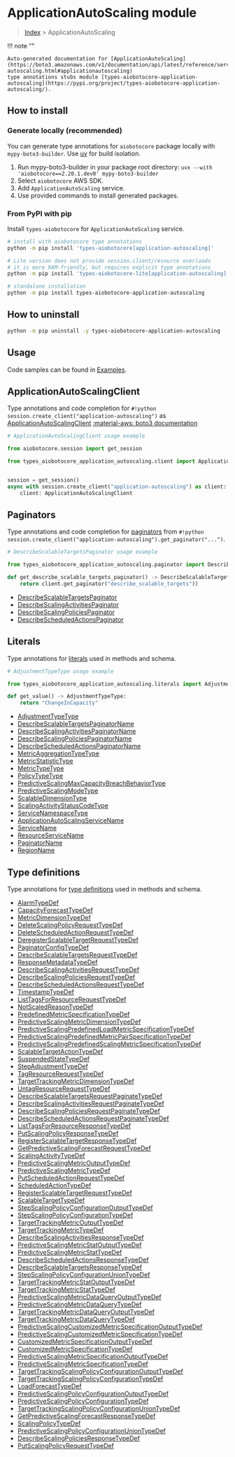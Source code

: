 # ApplicationAutoScaling module

> [Index](../README.md) > ApplicationAutoScaling


!!! note ""

    Auto-generated documentation for [ApplicationAutoScaling](https://boto3.amazonaws.com/v1/documentation/api/latest/reference/services/application-autoscaling.html#applicationautoscaling)
    type annotations stubs module [types-aiobotocore-application-autoscaling](https://pypi.org/project/types-aiobotocore-application-autoscaling/).

## How to install

### Generate locally (recommended)

You can generate type annotations for `aiobotocore` package locally with `mypy-boto3-builder`.
Use [uv](https://docs.astral.sh/uv/getting-started/installation/) for build isolation.

1. Run mypy-boto3-builder in your package root directory: `uvx --with 'aiobotocore==2.20.1.dev0' mypy-boto3-builder`
1. Select `aiobotocore` AWS SDK.
1. Add `ApplicationAutoScaling` service.
1. Use provided commands to install generated packages.



### From PyPI with pip

Install `types-aiobotocore` for `ApplicationAutoScaling` service.

```bash
# install with aiobotocore type annotations
python -m pip install 'types-aiobotocore[application-autoscaling]'

# Lite version does not provide session.client/resource overloads
# it is more RAM-friendly, but requires explicit type annotations
python -m pip install 'types-aiobotocore-lite[application-autoscaling]'

# standalone installation
python -m pip install types-aiobotocore-application-autoscaling
```



## How to uninstall

```bash
python -m pip uninstall -y types-aiobotocore-application-autoscaling
```

## Usage

Code samples can be found in [Examples](./usage.md).

## ApplicationAutoScalingClient

Type annotations and code completion for  `#!python session.create_client("application-autoscaling")` as [ApplicationAutoScalingClient](./client.md)
[:material-aws: boto3 documentation](https://boto3.amazonaws.com/v1/documentation/api/latest/reference/services/application-autoscaling.html#ApplicationAutoScaling.Client)

```python
# ApplicationAutoScalingClient usage example

from aiobotocore.session import get_session

from types_aiobotocore_application_autoscaling.client import ApplicationAutoScalingClient


session = get_session()
async with session.create_client("application-autoscaling") as client:
    client: ApplicationAutoScalingClient
```


## Paginators

Type annotations and code completion for
[paginators](./paginators.md)
from `#!python session.create_client("application-autoscaling").get_paginator("...")`.

```python
# DescribeScalableTargetsPaginator usage example

from types_aiobotocore_application_autoscaling.paginator import DescribeScalableTargetsPaginator

def get_describe_scalable_targets_paginator() -> DescribeScalableTargetsPaginator:
    return client.get_paginator("describe_scalable_targets"))
```

- [DescribeScalableTargetsPaginator](./paginators.md#describescalabletargetspaginator)
- [DescribeScalingActivitiesPaginator](./paginators.md#describescalingactivitiespaginator)
- [DescribeScalingPoliciesPaginator](./paginators.md#describescalingpoliciespaginator)
- [DescribeScheduledActionsPaginator](./paginators.md#describescheduledactionspaginator)








## Literals

Type annotations for [literals](./literals.md) used in methods and schema.

```python
# AdjustmentTypeType usage example

from types_aiobotocore_application_autoscaling.literals import AdjustmentTypeType

def get_value() -> AdjustmentTypeType:
    return "ChangeInCapacity"
```

- [AdjustmentTypeType](./literals.md#adjustmenttypetype)
- [DescribeScalableTargetsPaginatorName](./literals.md#describescalabletargetspaginatorname)
- [DescribeScalingActivitiesPaginatorName](./literals.md#describescalingactivitiespaginatorname)
- [DescribeScalingPoliciesPaginatorName](./literals.md#describescalingpoliciespaginatorname)
- [DescribeScheduledActionsPaginatorName](./literals.md#describescheduledactionspaginatorname)
- [MetricAggregationTypeType](./literals.md#metricaggregationtypetype)
- [MetricStatisticType](./literals.md#metricstatistictype)
- [MetricTypeType](./literals.md#metrictypetype)
- [PolicyTypeType](./literals.md#policytypetype)
- [PredictiveScalingMaxCapacityBreachBehaviorType](./literals.md#predictivescalingmaxcapacitybreachbehaviortype)
- [PredictiveScalingModeType](./literals.md#predictivescalingmodetype)
- [ScalableDimensionType](./literals.md#scalabledimensiontype)
- [ScalingActivityStatusCodeType](./literals.md#scalingactivitystatuscodetype)
- [ServiceNamespaceType](./literals.md#servicenamespacetype)
- [ApplicationAutoScalingServiceName](./literals.md#applicationautoscalingservicename)
- [ServiceName](./literals.md#servicename)
- [ResourceServiceName](./literals.md#resourceservicename)
- [PaginatorName](./literals.md#paginatorname)
- [RegionName](./literals.md#regionname)




## Type definitions

Type annotations for [type definitions](./type_defs.md) used in methods and schema.

- [AlarmTypeDef](./type_defs.md#alarmtypedef)
- [CapacityForecastTypeDef](./type_defs.md#capacityforecasttypedef)
- [MetricDimensionTypeDef](./type_defs.md#metricdimensiontypedef)
- [DeleteScalingPolicyRequestTypeDef](./type_defs.md#deletescalingpolicyrequesttypedef)
- [DeleteScheduledActionRequestTypeDef](./type_defs.md#deletescheduledactionrequesttypedef)
- [DeregisterScalableTargetRequestTypeDef](./type_defs.md#deregisterscalabletargetrequesttypedef)
- [PaginatorConfigTypeDef](./type_defs.md#paginatorconfigtypedef)
- [DescribeScalableTargetsRequestTypeDef](./type_defs.md#describescalabletargetsrequesttypedef)
- [ResponseMetadataTypeDef](./type_defs.md#responsemetadatatypedef)
- [DescribeScalingActivitiesRequestTypeDef](./type_defs.md#describescalingactivitiesrequesttypedef)
- [DescribeScalingPoliciesRequestTypeDef](./type_defs.md#describescalingpoliciesrequesttypedef)
- [DescribeScheduledActionsRequestTypeDef](./type_defs.md#describescheduledactionsrequesttypedef)
- [TimestampTypeDef](./type_defs.md#timestamptypedef)
- [ListTagsForResourceRequestTypeDef](./type_defs.md#listtagsforresourcerequesttypedef)
- [NotScaledReasonTypeDef](./type_defs.md#notscaledreasontypedef)
- [PredefinedMetricSpecificationTypeDef](./type_defs.md#predefinedmetricspecificationtypedef)
- [PredictiveScalingMetricDimensionTypeDef](./type_defs.md#predictivescalingmetricdimensiontypedef)
- [PredictiveScalingPredefinedLoadMetricSpecificationTypeDef](./type_defs.md#predictivescalingpredefinedloadmetricspecificationtypedef)
- [PredictiveScalingPredefinedMetricPairSpecificationTypeDef](./type_defs.md#predictivescalingpredefinedmetricpairspecificationtypedef)
- [PredictiveScalingPredefinedScalingMetricSpecificationTypeDef](./type_defs.md#predictivescalingpredefinedscalingmetricspecificationtypedef)
- [ScalableTargetActionTypeDef](./type_defs.md#scalabletargetactiontypedef)
- [SuspendedStateTypeDef](./type_defs.md#suspendedstatetypedef)
- [StepAdjustmentTypeDef](./type_defs.md#stepadjustmenttypedef)
- [TagResourceRequestTypeDef](./type_defs.md#tagresourcerequesttypedef)
- [TargetTrackingMetricDimensionTypeDef](./type_defs.md#targettrackingmetricdimensiontypedef)
- [UntagResourceRequestTypeDef](./type_defs.md#untagresourcerequesttypedef)
- [DescribeScalableTargetsRequestPaginateTypeDef](./type_defs.md#describescalabletargetsrequestpaginatetypedef)
- [DescribeScalingActivitiesRequestPaginateTypeDef](./type_defs.md#describescalingactivitiesrequestpaginatetypedef)
- [DescribeScalingPoliciesRequestPaginateTypeDef](./type_defs.md#describescalingpoliciesrequestpaginatetypedef)
- [DescribeScheduledActionsRequestPaginateTypeDef](./type_defs.md#describescheduledactionsrequestpaginatetypedef)
- [ListTagsForResourceResponseTypeDef](./type_defs.md#listtagsforresourceresponsetypedef)
- [PutScalingPolicyResponseTypeDef](./type_defs.md#putscalingpolicyresponsetypedef)
- [RegisterScalableTargetResponseTypeDef](./type_defs.md#registerscalabletargetresponsetypedef)
- [GetPredictiveScalingForecastRequestTypeDef](./type_defs.md#getpredictivescalingforecastrequesttypedef)
- [ScalingActivityTypeDef](./type_defs.md#scalingactivitytypedef)
- [PredictiveScalingMetricOutputTypeDef](./type_defs.md#predictivescalingmetricoutputtypedef)
- [PredictiveScalingMetricTypeDef](./type_defs.md#predictivescalingmetrictypedef)
- [PutScheduledActionRequestTypeDef](./type_defs.md#putscheduledactionrequesttypedef)
- [ScheduledActionTypeDef](./type_defs.md#scheduledactiontypedef)
- [RegisterScalableTargetRequestTypeDef](./type_defs.md#registerscalabletargetrequesttypedef)
- [ScalableTargetTypeDef](./type_defs.md#scalabletargettypedef)
- [StepScalingPolicyConfigurationOutputTypeDef](./type_defs.md#stepscalingpolicyconfigurationoutputtypedef)
- [StepScalingPolicyConfigurationTypeDef](./type_defs.md#stepscalingpolicyconfigurationtypedef)
- [TargetTrackingMetricOutputTypeDef](./type_defs.md#targettrackingmetricoutputtypedef)
- [TargetTrackingMetricTypeDef](./type_defs.md#targettrackingmetrictypedef)
- [DescribeScalingActivitiesResponseTypeDef](./type_defs.md#describescalingactivitiesresponsetypedef)
- [PredictiveScalingMetricStatOutputTypeDef](./type_defs.md#predictivescalingmetricstatoutputtypedef)
- [PredictiveScalingMetricStatTypeDef](./type_defs.md#predictivescalingmetricstattypedef)
- [DescribeScheduledActionsResponseTypeDef](./type_defs.md#describescheduledactionsresponsetypedef)
- [DescribeScalableTargetsResponseTypeDef](./type_defs.md#describescalabletargetsresponsetypedef)
- [StepScalingPolicyConfigurationUnionTypeDef](./type_defs.md#stepscalingpolicyconfigurationuniontypedef)
- [TargetTrackingMetricStatOutputTypeDef](./type_defs.md#targettrackingmetricstatoutputtypedef)
- [TargetTrackingMetricStatTypeDef](./type_defs.md#targettrackingmetricstattypedef)
- [PredictiveScalingMetricDataQueryOutputTypeDef](./type_defs.md#predictivescalingmetricdataqueryoutputtypedef)
- [PredictiveScalingMetricDataQueryTypeDef](./type_defs.md#predictivescalingmetricdataquerytypedef)
- [TargetTrackingMetricDataQueryOutputTypeDef](./type_defs.md#targettrackingmetricdataqueryoutputtypedef)
- [TargetTrackingMetricDataQueryTypeDef](./type_defs.md#targettrackingmetricdataquerytypedef)
- [PredictiveScalingCustomizedMetricSpecificationOutputTypeDef](./type_defs.md#predictivescalingcustomizedmetricspecificationoutputtypedef)
- [PredictiveScalingCustomizedMetricSpecificationTypeDef](./type_defs.md#predictivescalingcustomizedmetricspecificationtypedef)
- [CustomizedMetricSpecificationOutputTypeDef](./type_defs.md#customizedmetricspecificationoutputtypedef)
- [CustomizedMetricSpecificationTypeDef](./type_defs.md#customizedmetricspecificationtypedef)
- [PredictiveScalingMetricSpecificationOutputTypeDef](./type_defs.md#predictivescalingmetricspecificationoutputtypedef)
- [PredictiveScalingMetricSpecificationTypeDef](./type_defs.md#predictivescalingmetricspecificationtypedef)
- [TargetTrackingScalingPolicyConfigurationOutputTypeDef](./type_defs.md#targettrackingscalingpolicyconfigurationoutputtypedef)
- [TargetTrackingScalingPolicyConfigurationTypeDef](./type_defs.md#targettrackingscalingpolicyconfigurationtypedef)
- [LoadForecastTypeDef](./type_defs.md#loadforecasttypedef)
- [PredictiveScalingPolicyConfigurationOutputTypeDef](./type_defs.md#predictivescalingpolicyconfigurationoutputtypedef)
- [PredictiveScalingPolicyConfigurationTypeDef](./type_defs.md#predictivescalingpolicyconfigurationtypedef)
- [TargetTrackingScalingPolicyConfigurationUnionTypeDef](./type_defs.md#targettrackingscalingpolicyconfigurationuniontypedef)
- [GetPredictiveScalingForecastResponseTypeDef](./type_defs.md#getpredictivescalingforecastresponsetypedef)
- [ScalingPolicyTypeDef](./type_defs.md#scalingpolicytypedef)
- [PredictiveScalingPolicyConfigurationUnionTypeDef](./type_defs.md#predictivescalingpolicyconfigurationuniontypedef)
- [DescribeScalingPoliciesResponseTypeDef](./type_defs.md#describescalingpoliciesresponsetypedef)
- [PutScalingPolicyRequestTypeDef](./type_defs.md#putscalingpolicyrequesttypedef)

